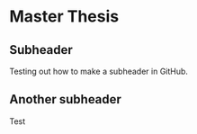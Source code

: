 # Master Thesis

## Subheader

Testing out how to make a subheader in GitHub.  

## Another subheader

Test
